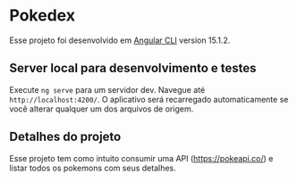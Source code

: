 # Pokedex

Esse projeto foi desenvolvido em [Angular CLI](https://github.com/angular/angular-cli) version 15.1.2.

## Server local para desenvolvimento e testes

Execute `ng serve` para um servidor dev. Navegue até `http://localhost:4200/`. O aplicativo será recarregado automaticamente se você alterar qualquer um dos arquivos de origem.

## Detalhes do projeto

Esse projeto tem como intuito consumir uma API (https://pokeapi.co/)
e listar todos os pokemons com seus detalhes.



